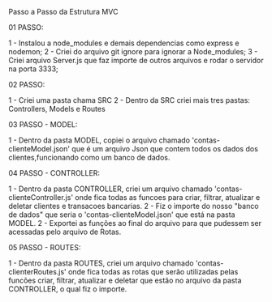 Passo a Passo da Estrutura MVC


01 PASSO:

1 - Instalou a node_modules e demais dependencias como express e nodemon;
2 - Criei do arquivo git ignore para ignorar a Node_modules;
3 - Criei arquivo Server.js que faz importe de outros arquivos e rodar o servidor na porta 3333;

02 PASSO:

1 - Criei uma pasta chama SRC
2 - Dentro da SRC criei mais tres pastas: Controllers, Models e Routes

03 PASSO - MODEL:

1 - Dentro da pasta MODEL, copiei o arquivo chamado 'contas-clienteModel.json' que é um arquivo Json que contem todos os dados dos clientes,funcionando como um banco de dados.

04 PASSO - CONTROLLER:

1 - Dentro da pasta CONTROLLER, criei um arquivo chamado 'contas-clienteController.js' onde fica todas as funcoes para criar, filtrar, atualizar e deletar clientes e transacoes bancarias.
2 - Fiz o importe do nosso "banco de dados" que seria o 'contas-clienteModel.json' que está na pasta MODEL.
2 - Exportei as funções ao final do arquivo para que pudessem ser acessadas pelo arquivo de Rotas.

05 PASSO - ROUTES:

1 - Dentro da pasta ROUTES, criei um arquivo chamado 'contas-clienterRoutes.js' onde fica todas as rotas que serão utilizadas pelas funcões criar, filtrar, atualizar e deletar que estão no arquivo da pasta CONTROLLER, o qual fiz o importe.



